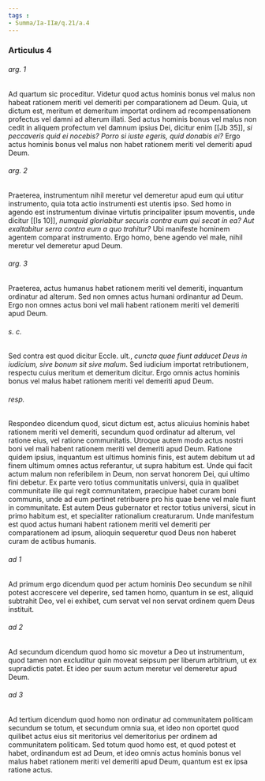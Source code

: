 ```yaml
---
tags : 
- Summa/Ia-IIæ/q.21/a.4
---
```


### Articulus 4

###### arg. 1
Ad quartum sic proceditur. Videtur quod actus hominis bonus vel malus non habeat rationem meriti vel demeriti per comparationem ad Deum. Quia, ut dictum est, meritum et demeritum importat ordinem ad recompensationem profectus vel damni ad alterum illati. Sed actus hominis bonus vel malus non cedit in aliquem profectum vel damnum ipsius Dei, dicitur enim [[Jb 35]], *si peccaveris quid ei nocebis? Porro si iuste egeris, quid donabis ei?* Ergo actus hominis bonus vel malus non habet rationem meriti vel demeriti apud Deum.

###### arg. 2
Praeterea, instrumentum nihil meretur vel demeretur apud eum qui utitur instrumento, quia tota actio instrumenti est utentis ipso. Sed homo in agendo est instrumentum divinae virtutis principaliter ipsum moventis, unde dicitur [[Is 10]], *numquid gloriabitur securis contra eum qui secat in ea? Aut exaltabitur serra contra eum a quo trahitur?* Ubi manifeste hominem agentem comparat instrumento. Ergo homo, bene agendo vel male, nihil meretur vel demeretur apud Deum.

###### arg. 3
Praeterea, actus humanus habet rationem meriti vel demeriti, inquantum ordinatur ad alterum. Sed non omnes actus humani ordinantur ad Deum. Ergo non omnes actus boni vel mali habent rationem meriti vel demeriti apud Deum.

###### s. c.
Sed contra est quod dicitur Eccle. ult., *cuncta quae fiunt adducet Deus in iudicium, sive bonum sit sive malum*. Sed iudicium importat retributionem, respectu cuius meritum et demeritum dicitur. Ergo omnis actus hominis bonus vel malus habet rationem meriti vel demeriti apud Deum.

###### resp.
Respondeo dicendum quod, sicut dictum est, actus alicuius hominis habet rationem meriti vel demeriti, secundum quod ordinatur ad alterum, vel ratione eius, vel ratione communitatis. Utroque autem modo actus nostri boni vel mali habent rationem meriti vel demeriti apud Deum. Ratione quidem ipsius, inquantum est ultimus hominis finis, est autem debitum ut ad finem ultimum omnes actus referantur, ut supra habitum est. Unde qui facit actum malum non referibilem in Deum, non servat honorem Dei, qui ultimo fini debetur. Ex parte vero totius communitatis universi, quia in qualibet communitate ille qui regit communitatem, praecipue habet curam boni communis, unde ad eum pertinet retribuere pro his quae bene vel male fiunt in communitate. Est autem Deus gubernator et rector totius universi, sicut in primo habitum est, et specialiter rationalium creaturarum. Unde manifestum est quod actus humani habent rationem meriti vel demeriti per comparationem ad ipsum, alioquin sequeretur quod Deus non haberet curam de actibus humanis.

###### ad 1
Ad primum ergo dicendum quod per actum hominis Deo secundum se nihil potest accrescere vel deperire, sed tamen homo, quantum in se est, aliquid subtrahit Deo, vel ei exhibet, cum servat vel non servat ordinem quem Deus instituit.

###### ad 2
Ad secundum dicendum quod homo sic movetur a Deo ut instrumentum, quod tamen non excluditur quin moveat seipsum per liberum arbitrium, ut ex supradictis patet. Et ideo per suum actum meretur vel demeretur apud Deum.

###### ad 3
Ad tertium dicendum quod homo non ordinatur ad communitatem politicam secundum se totum, et secundum omnia sua, et ideo non oportet quod quilibet actus eius sit meritorius vel demeritorius per ordinem ad communitatem politicam. Sed totum quod homo est, et quod potest et habet, ordinandum est ad Deum, et ideo omnis actus hominis bonus vel malus habet rationem meriti vel demeriti apud Deum, quantum est ex ipsa ratione actus.

